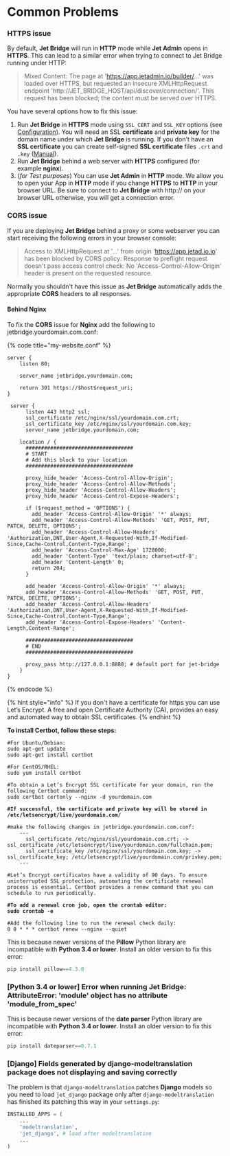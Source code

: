 # Common Problems

### HTTPS issue

By default, **Jet Bridge** will run in **HTTP** mode while **Jet Admin** opens in **HTTPS**. This can lead to a similar error when trying to connect to Jet Bridge running under HTTP:

> Mixed Content: The page at 'https://app.jetadmin.io/builder/...' was loaded over HTTPS, but requested an insecure XMLHttpRequest endpoint 'http://JET\_BRIDGE\_HOST/api/discover/connection/'. This request has been blocked; the content must be served over HTTPS.

You have several options how to fix this issue:

1. Run **Jet Bridge** in **HTTPS** mode using `SSL_CERT` and `SSL_KEY` options (see [Configuration](configuration.md)). You will need an SSL **certificate** and **private key** for the domain name under which **Jet Bridge** is running. If you don't have an **SSL certificate** you can create self-signed **SSL certificate** files `.crt` and `.key` ([Manual](https://www.digitalocean.com/community/tutorials/how-to-create-a-self-signed-ssl-certificate-for-nginx-in-ubuntu-22-04)).
2. Run **Jet Bridge** behind a web server with **HTTPS** configured (for example **nginx**).
3. (_for Test purposes_) You can use **Jet Admin** in **HTTP** mode. We allow you to open your App in **HTTP** mode if you change **HTTPS** to **HTTP** in your browser URL. Be sure to connect to **Jet Bridge** with http:// on your browser URL otherwise, you will get a connection error.

### CORS issue

If you are deploying **Jet Bridge** behind a proxy or some webserver you can start receiving the following errors in your browser console:

> Access to XMLHttpRequest at '...' from origin 'https://app.jetad.io.io' has been blocked by CORS policy: Response to preflight request doesn't pass access control check: No 'Access-Control-Allow-Origin' header is present on the requested resource.

Normally you shouldn't have this issue as **Jet Bridge** automatically adds the appropriate **CORS** headers to all responses.

#### Behind Nginx

To fix the **CORS** issue for **Nginx** add the following to jetbridge.yourdomain.com.conf:

{% code title="my-website.conf" %}
```
server {
    listen 80;

    server_name jetbridge.yourdomain.com;

    return 301 https://$host$request_uri;
}

 server {
      listen 443 http2 ssl;
      ssl_certificate /etc/nginx/ssl/yourdomain.com.crt;
      ssl_certificate_key /etc/nginx/ssl/yourdomain.com.key;
      server_name jetbridge.yourdomain.com; 

    location / {
      ###################################
      # START
      # Add this block to your location
      ###################################
      
      proxy_hide_header 'Access-Control-Allow-Origin';
      proxy_hide_header 'Access-Control-Allow-Methods';
      proxy_hide_header 'Access-Control-Allow-Headers';
      proxy_hide_header 'Access-Control-Expose-Headers';

      if ($request_method = 'OPTIONS') {
        add_header 'Access-Control-Allow-Origin' '*' always;
        add_header 'Access-Control-Allow-Methods' 'GET, POST, PUT, PATCH, DELETE, OPTIONS';
        add_header 'Access-Control-Allow-Headers' 'Authorization,DNT,User-Agent,X-Requested-With,If-Modified-Since,Cache-Control,Content-Type,Range';
        add_header 'Access-Control-Max-Age' 1728000;
        add_header 'Content-Type' 'text/plain; charset=utf-8';
        add_header 'Content-Length' 0;
        return 204;
      }

      add_header 'Access-Control-Allow-Origin' '*' always;
      add_header 'Access-Control-Allow-Methods' 'GET, POST, PUT, PATCH, DELETE, OPTIONS';
      add_header 'Access-Control-Allow-Headers' 'Authorization,DNT,User-Agent,X-Requested-With,If-Modified-Since,Cache-Control,Content-Type,Range';
      add_header 'Access-Control-Expose-Headers' 'Content-Length,Content-Range';
      
      ###################################
      # END
      ###################################
      
      proxy_pass http://127.0.0.1:8888; # default port for jet-bridge
    }
}
```
{% endcode %}

{% hint style="info" %}
If you don't have a certificate for https you can use Let’s Encrypt.  A free and open Certificate Authority (CA), provides an easy and automated way to obtain SSL certificates. &#x20;
{% endhint %}

**To install Certbot, follow these steps:**

<pre class="language-bash"><code class="lang-bash">#For Ubuntu/Debian:
sudo apt-get update
sudo apt-get install certbot

#For CentOS/RHEL:
sudo yum install certbot

#To obtain a Let’s Encrypt SSL certificate for your domain, run the following Certbot command:
sudo certbot certonly --nginx -d yourdomain.com

<strong>#If successful, the certificate and private key will be stored in /etc/letsencrypt/live/yourdomain.com/
</strong><strong>
</strong>#make the following changes in jetbridge.yourdomain.com.conf:
    ---
      ssl_certificate /etc/nginx/ssl/yourdomain.com.crt; -> ssl_certificate /etc/letsencrypt/live/yourdomain.com/fullchain.pem;
      ssl_certificate_key /etc/nginx/ssl/yourdomain.com.key; -> ssl_certificate_key; /etc/letsencrypt/live/yourdomain.com/privkey.pem;
    ---
    
#Let’s Encrypt certificates have a validity of 90 days. To ensure uninterrupted SSL protection, automating the certificate renewal process is essential. Certbot provides a renew command that you can schedule to run periodically.
<strong>
</strong><strong>#To add a renewal cron job, open the crontab editor:
</strong><strong>sudo crontab -e
</strong>
#Add the following line to run the renewal check daily:
0 0 * * * certbot renew --nginx --quiet
</code></pre>

This is because newer versions of the **Pillow** Python library are incompatible with **Python 3.4 or lower**. Install an older version to fix this error:

```python
pip install pillow==4.3.0
```

### \[Python 3.4 or lower] Error when running Jet Bridge: AttributeError: 'module' object has no attribute 'module\_from\_spec'

This is because newer versions of the **date parser** Python library are incompatible with **Python 3.4 or lower**. Install an older version to fix this error:

```python
pip install dateparser==0.7.1
```

### \[Django] Fields generated by django-modeltranslation package does not displaying and saving correctly

The problem is that `django-modeltranslation` patches **Django** models so you need to load `jet_django` package only after `django-modeltranslation` has finished its patching this way in your `settings.py`:

```python
INSTALLED_APPS = (
    ...
    'modeltranslation',
    'jet_django', # load after modeltranslation
    ...
)
```
